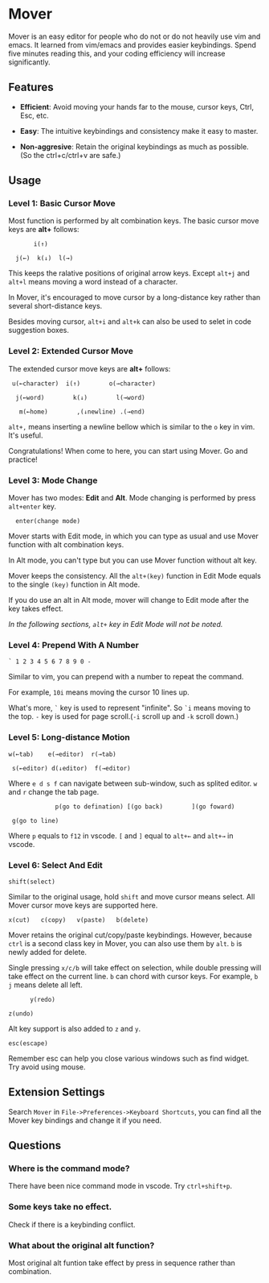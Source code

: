# Mover

Mover is an easy editor for people who do not or do not heavily use vim and emacs. It learned from vim/emacs and provides easier keybindings. Spend five minutes reading this, and your coding efficiency will increase significantly.

## Features

* **Efficient**: Avoid moving your hands far to the mouse, cursor keys, Ctrl, Esc, etc. 

* **Easy**: The intuitive keybindings and consistency make it easy to master.

* **Non-aggresive**: Retain the original keybindings as much as possible. (So the ctrl+c/ctrl+v are safe.)

## Usage

### **Level 1: Basic Cursor Move**

Most function is performed by alt combination keys. The basic cursor move keys are **alt+** follows:

```
       i(↑)

  j(←)  k(↓)  l(→)
```

This keeps the ralative positions of original arrow keys. Except `alt+j` and `alt+l` means moving a word instead of a character.

In Mover, it's encouraged to move cursor by a long-distance key rather than several short-distance keys.

Besides moving cursor, `alt+i` and `alt+k` can also be used to selet in code suggestion boxes.

### **Level 2: Extended Cursor Move**

The extended cursor move keys are **alt+** follows:

```
 u(←character)  i(↑)        o(→character)

  j(←word)        k(↓)        l(→word)

   m(←home)        ,(↓newline) .(→end)
```

`alt+,` means inserting a newline bellow which is similar to the `o` key in vim. It's useful.

Congratulations! When come to here, you can start using Mover. Go and practice!

### **Level 3: Mode Change**

Mover has two modes: **Edit** and **Alt**. Mode changing is performed by press `alt+enter` key.

```
  enter(change mode)
```

Mover starts with Edit mode, in which you can type as usual and use Mover function with alt combination keys.

In Alt mode, you can't type but you can use Mover function without alt key. 

Mover keeps the consistency. All the `alt+(key)` function in Edit Mode equals to the single `(key)` function in Alt mode.

If you do use an alt in Alt mode, mover will change to Edit mode after the key takes effect.

*In the following sections, `alt+` key in Edit Mode will not be noted.*

### **Level 4: Prepend With A Number**

```
` 1 2 3 4 5 6 7 8 9 0 -
```

Similar to vim, you can prepend with a number to repeat the command.

For example, `10i` means moving the cursor 10 lines up.

What's more,  `` ` `` key is used to represent "infinite". So `` `i `` means moving to the top.
`-` key is used for page scroll.(`-i` scroll up and `-k` scroll down.)

### **Level 5: Long-distance Motion**

```
w(←tab)    e(→editor)  r(→tab)

 s(←editor) d(↓editor)  f(→editor)
```

Where `e d s f` can navigate between sub-window, such as splited editor. `w` and `r` change the tab page.

```
             p(go to defination) [(go back)        ](go foward)

 g(go to line)
```

Where `p` equals to `f12` in vscode. `[` and `]` equal to `alt+←` and `alt+→` in vscode.

### **Level 6: Select And Edit**

```
shift(select)
```

Similar to the original usage, hold `shift` and move cursor means select. All Mover cursor move keys are supported here.

```
x(cut)   c(copy)   v(paste)   b(delete)
```

Mover retains the original cut/copy/paste keybindings. However, because `ctrl` is a second class key in Mover, you can also use them by `alt`. `b` is newly added for delete.

Single pressing `x/c/b` will take effect on selection, while double pressing will take effect on the current line.
`b` can chord with cursor keys. For example, `b j` means delete all left.

```
      y(redo)

z(undo)
```

Alt key support is also added to `z` and `y`.

```
esc(escape)
```

Remember esc can help you close various windows such as find widget. Try avoid using mouse.
## Extension Settings
Search `Mover` in `File->Preferences->Keyboard Shortcuts`, you can find all the Mover key bindings and change it if you need.

## Questions
### Where is the command mode?
There have been nice command mode in vscode. Try `ctrl+shift+p`.

### Some keys take no effect.
Check if there is a keybinding conflict.

### What about the original alt function?
Most original alt funtion take effect by press in sequence rather than combination.

